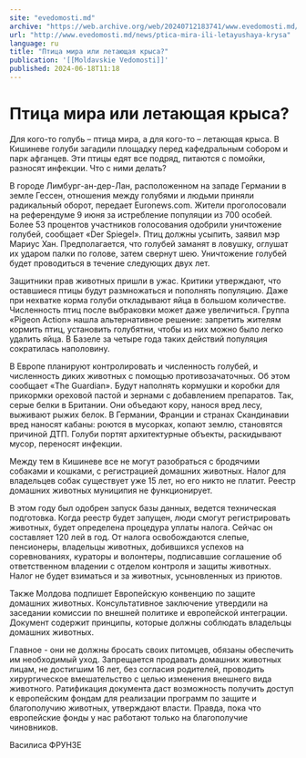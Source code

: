 ```yaml
---
site: "evedomosti.md"
archive: "https://web.archive.org/web/20240712183741/www.evedomosti.md/news/ptica-mira-ili-letayushaya-krysa"
url: "http://www.evedomosti.md/news/ptica-mira-ili-letayushaya-krysa"
language: ru
title: "Птица мира или летающая крыса?"
publication: '[[Moldavskie Vedomosti]]'
published: 2024-06-18T11:18
---
```


# Птица мира или летающая крыса?

Для кого-то голубь – птица мира, а для кого-то – летающая крыса. В Кишиневе голуби загадили площадку перед кафедральным собором и парк афганцев. Эти птицы едят все подряд, питаются с помойки, разносят инфекции. Что с ними делать?

В городе Лимбург-ан-дер-Лан, расположенном на западе Германии в земле Гессен, отношения между голубями и людьми приняли радикальный оборот, передает Euronews.com. Жители проголосовали на референдуме 9 июня за истребление популяции из 700 особей. Более 53 процентов участников голосования одобрили уничтожение голубей, сообщает «Der Spiegel». Птиц должны усыпить, заявил мэр Мариус Хан. Предполагается, что голубей заманят в ловушку, оглушат их ударом палки по голове, затем свернут шею. Уничтожение голубей будет проводиться в течение следующих двух лет.

Защитники прав животных пришли в ужас. Критики утверждают, что оставшиеся птицы будут размножаться и пополнять популяцию. Даже при нехватке корма голуби откладывают яйца в большом количестве. Численность птиц после выбраковки может даже увеличиться. Группа «Рigeon Action» нашла альтернативное решение: запретить жителям кормить птиц, установить голубятни, чтобы из них можно было легко удалить яйца. В Базеле за четыре года таких действий популяция сократилась наполовину.

В Европе планируют контролировать и численность голубей, и численность диких животных с помощью противозачаточных. Об этом сообщает «The Guardian». Будут наполнять кормушки и коробки для прикормки ореховой пастой и зернами с добавлением препаратов. Так, серые белки в Британии. Они объедают кору, нанося вред лесу, выживают рыжих белок. В Германии, Франции и странах Скандинавии вред наносят кабаны: роются в мусорках, копают землю, становятся причиной ДТП. Голуби портят архитектурные объекты, раскидывают мусор, переносят инфекции.

Между тем в Кишиневе все не могут разобраться с бродячими собаками и кошками, с регистрацией домашних животных. Налог для владельцев собак существует уже 15 лет, но его никто не платит. Реестр домашних животных муниципия не функционирует.

В этом году был одобрен запуск базы данных, ведется техническая подготовка. Когда реестр будет запущен, люди смогут регистрировать животных, будет определена процедура уплаты налога. Сейчас он составляет 120 лей в год. От налога освобождаются слепые, пенсионеры, владельцы животных, добившихся успехов на соревнованиях, кураторы и волонтеры, подписавшие соглашение об ответственном владении с отделом контроля и защиты животных. Налог не будет взиматься и за животных, усыновленных из приютов.

Также Молдова подпишет Европейскую конвенцию по защите домашних животных. Консультативное заключение утвердили на заседании комиссии по внешней политике и европейской интеграции. Документ содержит принципы, которые должны соблюдать владельцы домашних животных.

Главное - они не должны бросать своих питомцев, обязаны обеспечить им необходимый уход. Запрещается продавать домашних животных лицам, не достигшим 16 лет, без согласия родителей, проводить хирургическое вмешательство с целью изменения внешнего вида животного. Ратификация документа даст возможность получить доступ к европейским фондам для реализации программ по защите и благополучию животных, утверждают власти. Правда, пока что европейские фонды у нас работают только на благополучие чиновников.

Василиса ФРУНЗЕ